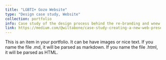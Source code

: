 ```yaml
---
title: "LGBTI+ Gozo Website"
type: "Design case study, Website"
collection: portfolio
info: Case study of the design process behind the re-branding and wnew website for a Maltese NGO.
link: https://medium.com/@wiltabone/case-study-creating-a-new-web-presence-for-lgbti-gozo-fa429c02a97d
---
```


This is an item in your portfolio. It can be have images or nice text. If you name the file .md, it will be parsed as markdown. If you name the file .html, it will be parsed as HTML. 
